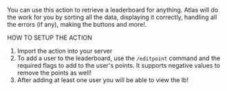 You can use this action to retrieve a leaderboard for anything. Atlas will do the work for you by sorting all the data, displaying it correctly, handling all the errors (if any), making the buttons and more!. 

HOW TO SETUP THE ACTION
1) Import the action into your server
2) To add a user to the leaderboard, use the `/editpoint` command and the required flags to add to the user's points. It supports negative values to remove the points as well!
3) After adding at least one user you will be able to view the lb!
